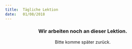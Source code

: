 ```yaml
---
title:  Tägliche Lektion
date:   01/08/2018
---
```


### <center>Wir arbeiten noch an dieser Lektion.</center>
<center>Bitte komme später zurück.</center>